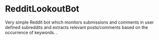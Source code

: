 # RedditLookoutBot
Very simple Reddit bot which monitors submissions and comments in user defined subreddits and extracts relevant posts/comments based on the occurrence of keywords. .
